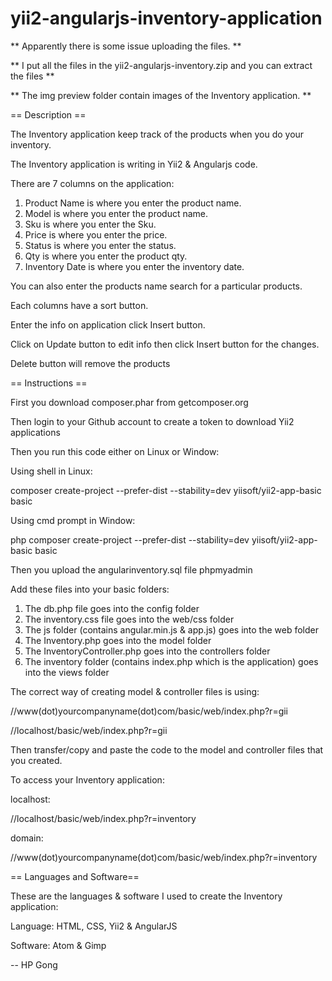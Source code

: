 # yii2-angularjs-inventory-application

** Apparently there is some issue uploading the files. **

** I put all the files in the yii2-angularjs-inventory.zip and you can extract the files **

** The img preview folder contain images of the Inventory application. **

== Description ==

The Inventory application keep track of the products when you do your inventory.

The Inventory application is writing in Yii2 & Angularjs code.

There are 7 columns on the application:

1. Product Name is where you enter the product name.
2. Model is where you enter the product name.
3. Sku is where you enter the Sku.
4. Price is where you enter the price.
5. Status is where you enter the status.
6. Qty is where you enter the product qty.
7. Inventory Date is where you enter the inventory date.

You can also enter the products name search for a particular products.

Each columns have a sort button.

Enter the info on application click Insert button.

Click on Update button to edit info then click Insert button for the changes.

Delete button will remove the products

== Instructions ==

First you download composer.phar from getcomposer.org

Then login to your Github account to create a token to download Yii2 applications

Then you run this code either on Linux or Window:

Using shell in Linux:

composer create-project --prefer-dist --stability=dev yiisoft/yii2-app-basic basic

Using cmd prompt in Window:

php composer create-project --prefer-dist --stability=dev yiisoft/yii2-app-basic basic

Then you upload the angularinventory.sql file phpmyadmin

Add these files into your basic folders:

1. The db.php file goes into the config folder
2. The inventory.css file goes into the web/css folder
3. The js folder (contains angular.min.js &  app.js) goes into the web folder
4. The Inventory.php goes into the model folder
5. The InventoryController.php goes into the controllers folder
6. The inventory folder (contains index.php which is the application) goes into the views folder

The correct way of creating model & controller files is using:

//www(dot)yourcompanyname(dot)com/basic/web/index.php?r=gii

//localhost/basic/web/index.php?r=gii

Then transfer/copy and paste the code to the model and controller files that you created.

To access your Inventory application:

localhost:

//localhost/basic/web/index.php?r=inventory

domain:

//www(dot)yourcompanyname(dot)com/basic/web/index.php?r=inventory

== Languages and Software==

These are the languages & software I used to create the Inventory application:

Language: HTML, CSS, Yii2 & AngularJS

Software: Atom & Gimp

-- HP Gong
